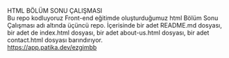HTML BÖLÜM SONU ÇALIŞMASI 
<br>
Bu repo kodluyoruz Front-end eğitimde oluşturduğumuz html Bölüm Sonu Çalışması adı altında üçüncü repo. İçerisinde bir adet README.md dosyası, bir adet de index.html dosyası, bir adet about-us.html dosyası, bir adet contact.html dosyası barındırıyor.
<br>
https://app.patika.dev/ezgimbb
